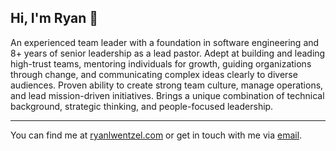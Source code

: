 ## Hi, I'm Ryan 👋

An experienced team leader with a foundation in software engineering and 8+ years of senior leadership as a lead pastor. Adept at building and leading high-trust teams, mentoring individuals for growth, guiding organizations through change, and communicating complex ideas clearly to diverse audiences. Proven ability to create strong team culture, manage operations, and lead mission-driven initiatives. Brings a unique combination of technical background, strategic thinking, and people-focused leadership.

---
You can find me at [ryanlwentzel.com](https://ryanlwentzel.com/) or get in touch with me via [email](mailto:hi@ryanlwentzel.com).

<!--
**ryanwentzel/ryanwentzel** is a ✨ _special_ ✨ repository because its `README.md` (this file) appears on your GitHub profile.

Here are some ideas to get you started:

- 🔭 I’m currently working on ...
- 🌱 I’m currently learning ...
- 👯 I’m looking to collaborate on ...
- 🤔 I’m looking for help with ...
- 💬 Ask me about ...
- 📫 How to reach me: ...
- 😄 Pronouns: ...
- ⚡ Fun fact: ...
-->
